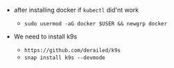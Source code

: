 


- after installing docker if `kubectl` did'nt work
    - `sudo usermod -aG docker $USER && newgrp docker`

- We need to install k9s
    - `https://github.com/derailed/k9s`
    - `snap install k9s --devmode`